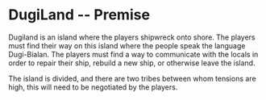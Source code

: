 DugiLand -- Premise
=============

Dugiland is an island where the players shipwreck onto shore.  The players must find their way on this island where the people speak the language Dugi-Bialan.  The players must find a way to communicate with the locals in order to repair their ship, rebuild a new ship, or otherwise leave the island.

The island is divided, and there are two tribes between whom tensions are high, this will need to be negotiated by the players.




